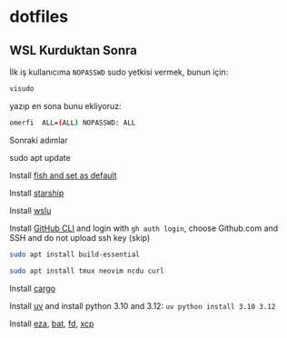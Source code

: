 # dotfiles

## WSL Kurduktan Sonra

İlk iş kullanıcıma `NOPASSWD` sudo yetkisi vermek, bunun için:

```bash
visudo
```

yazıp en sona bunu ekliyoruz:

```bash
omerfi  ALL=(ALL) NOPASSWD: ALL
```

Sonraki adımlar

sudo apt update

Install [fish and set as default](https://fishshell.com/docs/current/index.html)

Install [starship](https://starship.rs/guide/)

Install [wslu](https://wslutiliti.es/wslu/install.html)

Install [GitHub CLI](https://github.com/cli/cli#installation) and login with `gh auth login`, choose Github.com and SSH and do not upload ssh key (skip)

```bash
sudo apt install build-essential

sudo apt install tmux neovim ncdu curl
```

Install [cargo](https://doc.rust-lang.org/cargo/getting-started/installation.html)

Install [uv](https://docs.astral.sh/uv/#getting-started) and install python 3.10 and 3.12: `uv python install 3.10 3.12`

Install [eza](https://github.com/eza-community/eza/blob/main/INSTALL.md), [bat](https://github.com/sharkdp/bat/tree/master?tab=readme-ov-file#installation), [fd](https://github.com/sharkdp/fd?tab=readme-ov-file#installation), [xcp](https://github.com/tarka/xcp?tab=readme-ov-file#installation)
